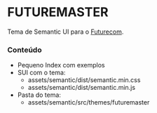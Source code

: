 # FUTUREMASTER #

Tema de Semantic UI para o [Futurecom](http://www.futurecom.com.br).

### Conteúdo ###

* Pequeno Index com exemplos
* SUI com o tema:
    * assets/semantic/dist/semantic.min.css
    * assets/semantic/dist/semantic.min.js
* Pasta do tema:
    * assets/semantic/src/themes/futuremaster
